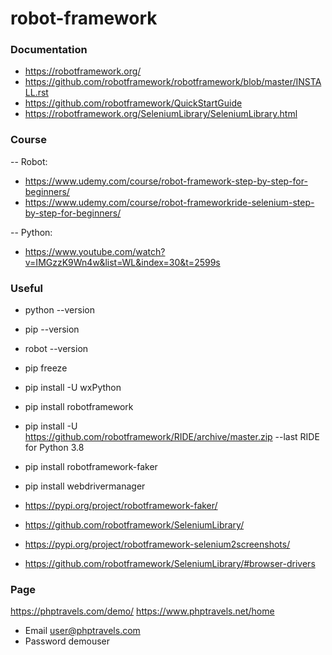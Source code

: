 # robot-framework

### Documentation
 - https://robotframework.org/
 - https://github.com/robotframework/robotframework/blob/master/INSTALL.rst
 - https://github.com/robotframework/QuickStartGuide
 - https://robotframework.org/SeleniumLibrary/SeleniumLibrary.html

### Course
 -- Robot:
 - https://www.udemy.com/course/robot-framework-step-by-step-for-beginners/
 - https://www.udemy.com/course/robot-frameworkride-selenium-step-by-step-for-beginners/
 
 -- Python:
 - https://www.youtube.com/watch?v=IMGzzK9Wn4w&list=WL&index=30&t=2599s

### Useful
 - python --version
 - pip --version
 - robot --version

 - pip freeze
 - pip install -U wxPython
 - pip install robotframework
 - pip install -U https://github.com/robotframework/RIDE/archive/master.zip --last RIDE for Python 3.8
 - pip install robotframework-faker
 - pip install webdrivermanager
 
 - https://pypi.org/project/robotframework-faker/
 - https://github.com/robotframework/SeleniumLibrary/
 - https://pypi.org/project/robotframework-selenium2screenshots/
 - https://github.com/robotframework/SeleniumLibrary/#browser-drivers
 
### Page
 https://phptravels.com/demo/
   https://www.phptravels.net/home
   - Email user@phptravels.com
   - Password demouser